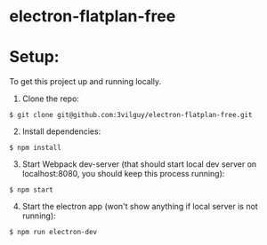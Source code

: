 # electron-flatplan-free

# Setup:

To get this project up and running locally.

1. Clone the repo:

```
$ git clone git@github.com:3vilguy/electron-flatplan-free.git
```

2. Install dependencies:

```
$ npm install
```

3. Start Webpack dev-server (that should start local dev server on localhost:8080, you should keep this process running):

```
$ npm start
```

4. Start the electron app (won't show anything if local server is not running):

```
$ npm run electron-dev
```